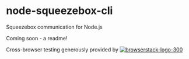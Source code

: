 # node-squeezebox-cli
Squeezebox communication for Node.js

Coming soon - a readme!

Cross-browser testing generously provided by [![browserstack-logo-300](https://cloud.githubusercontent.com/assets/804212/8512410/b4d89c5c-2338-11e5-9a3a-8a9a56abbcce.png)](http://www.browserstack.com)
